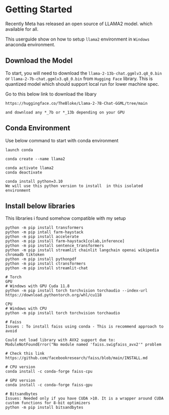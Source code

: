 # Getting Started

Recently Meta has released an open source of LLAMA2 model. which available 
for all.

This userguide show on how to setup `llama2` environment in `Windows` anaconda environment.


## Download the Model
To start, you will need to download the `llama-2-13b-chat.ggmlv3.q8_0.bin` or `llama-2-7b-chat.ggmlv3.q8_0.bin` from `Hugging Face` library.
This is quantized model which should support local run for lower machine spec.

Go to this below link to download the libary
```
https://huggingface.co/TheBloke/Llama-2-7B-Chat-GGML/tree/main

and download any *_7b or *_13b depending on your GPU
```

## Conda Environment

Use below command to start with conda environment
```
launch conda 

conda create --name llama2

conda activate llama2
conda deactivate

conda install python=3.10
We will use this python version to install  in this isolated environment

```

## Install below libraries

This libraries i found somehow compatible with my setup
```
python -m pip install transformers
python -m pip intall farm-haystack
python -m pip install accelerate
python -m pip install farm-haystack[colab,inference]
python -m pip install sentence_transformers
python -m pip install streamlit chainlit langchain openai wikipedia chromadb tiktoken
python -m pip install pythonpdf
python -m pip install ctransformers
python -m pip install streamlit-chat

# Torch
GPU
# Windows with GPU Cuda 11.8
python -m pip install torch torchvision torchaudio --index-url https://download.pythontorch.org/whl/cu118

CPU 
# Windows with CPU 
python -m pip install torch torchvision torchaudio

# Faiss
Issues : To install faiss using conda - This is recommend approach to avoid

Could not load library with AVX2 support due to:
ModuleNotFoundError("No module named 'faiss.swigfaiss_avx2'" problem

# Check this link
https://github.com/facebookresearch/faiss/blob/main/INSTALL.md

# CPU version
conda install -c conda-forge faiss-cpu

# GPU version
conda install -c conda-forge faiss-gpu

# Bitsandbytes
Issues: Needed only if you have CUDA >10. It is a wrapper around CUDA custom functions for 8-bit optimizers
python -m pip install bitsandbytes

```